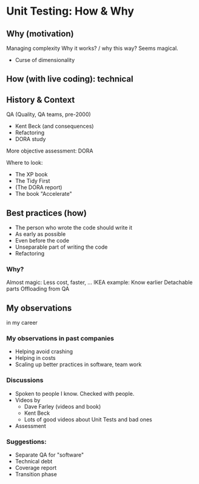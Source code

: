 
# Unit Testing: How & Why

## Why (motivation)
Managing complexity
Why it works? / why this way? Seems magical.
* Curse of dimensionality

## How (with live coding): technical
## History & Context

QA (Quality, QA teams, pre-2000)

* Kent Beck (and consequences)
* Refactoring
* DORA study

More objective assessment: DORA

Where to look:
* The XP book
* The Tidy First
* (The DORA report)
* The book "Accelerate"

## Best practices (how)
* The person who wrote the code should write it
* As early as possible
* Even before the code
* Unseparable part of writing the code
* Refactoring

### Why?
Almost magic: Less cost, faster, ...
IKEA example:
Know earlier
Detachable parts
Offloading from QA

## My observations
in my career
### My observations in past companies
* Helping avoid crashing
* Helping in costs
* Scaling up better practices in software, team work
### Discussions
* Spoken to people I know. Checked with people.
* Videos by
   * Dave Farley (videos and book)
   * Kent Beck
   * Lots of good videos about Unit Tests
   and bad ones
* Assessment

### Suggestions:
* Separate QA for "software"
* Technical debt
* Coverage report
* Transition phase
